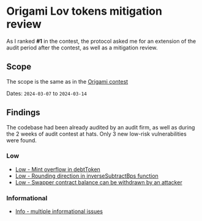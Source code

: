 # Origami Lov tokens mitigation review

As I ranked **#1** in the contest, the protocol asked me for an extension of the audit period after the contest, as well as a mitigation review.

## Scope
The scope is the same as in the [Origami contest](https://app.hats.finance/audit-competitions/origami-0x998f1b716a5022be026ca6b919c0ddf45ca31abd/scope)

Dates: `2024-03-07` to `2024-03-14`

## Findings

The codebase had been already audited by an audit firm, as well as during the 2 weeks of audit contest at hats. 
Only 3 new low-risk vulnerabilities were found.

### Low
- [Low - Mint overflow in debtToken](./origami-after-hats/low_debtToken-mint-overflow.md)
- [Low - Rounding direction in inverseSubtractBps function](./origami-after-hats/low_inverseSubtractBps-rounds-up-in-maxExit.md)
- [Low - Swapper contract balance can be withdrawn by an attacker](./origami-after-hats/low_swapper-tokens-can-be-withdrawn.md)

### Informational
- [Info - multiple informational issues](./origami-after-hats/informational-issues.md)
